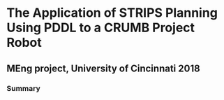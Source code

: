 # The Application of STRIPS Planning Using PDDL to a CRUMB Project Robot
## MEng project, University of Cincinnati 2018
### Summary
